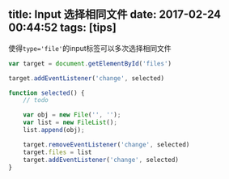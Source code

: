 title: Input 选择相同文件
date: 2017-02-24 00:44:52
tags: [tips]
---

使得`type='file'`的input标签可以多次选择相同文件

<!-- more -->

```js
var target = document.getElementById('files')

target.addEventListener('change', selected)

function selected() {
    // todo

    var obj = new File('', '');
    var list = new FileList();
    list.append(obj);

    target.removeEventListener('change', selected)
    target.files = list
    target.addEventListener('change', selected)
}


```